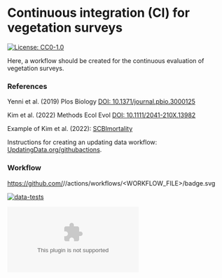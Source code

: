 # Continuous integration (CI) for vegetation surveys

[![License: CC0-1.0](https://img.shields.io/badge/License-CC0_1.0-lightgrey.svg)](http://creativecommons.org/publicdomain/zero/1.0/)

Here, a workflow should be created for the continuous evaluation of vegetation surveys.

### References

Yenni et al. (2019) Plos Biology [DOI: 10.1371/journal.pbio.3000125](https://doi.org/10.1371/journal.pbio.3000125)

Kim et al. (2022) Methods Ecol Evol [DOI: 10.1111/2041-210X.13982](https://doi.org/10.1111/2041-210X.13982)

Example of Kim et al. (2022): [SCBImortality](https://github.com/SCBI-ForestGEO/SCBImortality)

Instructions for creating an updating data workflow: [UpdatingData.org/githubactions](https://www.updatingdata.org/githubactions/).

### Workflow

https://github.com/<OWNER>/<REPOSITORY>/actions/workflows/<WORKFLOW_FILE>/badge.svg

[![data-tests](https://github.com/markus1bauer/CI_vegetation_survey/actions/workflows/data-tests/badge.svg)](https://github.com/markus1bauer/CI_vegetation_survey/tree/main/testthat)

![picture](https://github.com/markus1bauer/CI_vegetation_surveys/blob/main/tests/testthat/different_total_cover.csv)
